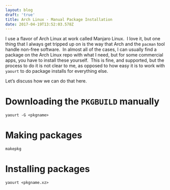 ```yaml
---
layout: blog
draft: 'true'
title: Arch Linux - Manual Package Installation
date: 2017-04-19T13:52:03.578Z
---
```

I use a flavor of Arch Linux at work called Manjaro Linux.  I love it, but one thing that I always get tripped up on is the way that Arch and the `pacman` tool handle non-free software.  In almost all of the cases, I can usually find a package on the Arch Linux repo with what I need, but for some commercial apps, you have to install these yourself.  This is fine, and supported, but the process to do it is not clear to me, as opposed to how easy it is to work with `yaourt` to do package installs for everything else.

Let’s discuss how we can do that here.


# Downloading the `PKGBUILD` manually

`yaourt -G <pkgname>`

# Making packages

`makepkg`

# Installing packages

`yaourt <pkgname.xz>`
